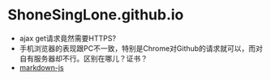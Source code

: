 # ShoneSingLone.github.io

- ajax get请求竟然需要HTTPS?
- 手机浏览器的表现跟PC不一致，特别是Chrome对Github的请求就可以，而对自有服务器却不行。区别在哪儿？证书？
- [markdown-js](https://github.com/evilstreak/markdown-js)